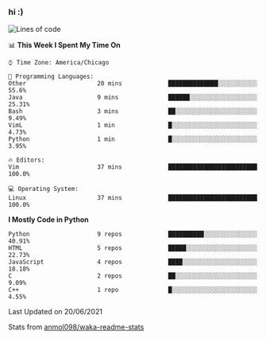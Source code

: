 ### hi :)

<!--START_SECTION:waka-->
![Lines of code](https://img.shields.io/badge/From%20Hello%20World%20I%27ve%20Written-773961%20lines%20of%20code-blue)

📊 **This Week I Spent My Time On** 

```text
⌚︎ Time Zone: America/Chicago

💬 Programming Languages: 
Other                    20 mins             ██████████████░░░░░░░░░░░   55.6% 
Java                     9 mins              ██████░░░░░░░░░░░░░░░░░░░   25.31% 
Bash                     3 mins              ██░░░░░░░░░░░░░░░░░░░░░░░   9.49% 
VimL                     1 min               █░░░░░░░░░░░░░░░░░░░░░░░░   4.73% 
Python                   1 min               █░░░░░░░░░░░░░░░░░░░░░░░░   3.95%

🔥 Editors: 
Vim                      37 mins             █████████████████████████   100.0%

💻 Operating System: 
Linux                    37 mins             █████████████████████████   100.0%

```

**I Mostly Code in Python** 

```text
Python                   9 repos             ██████████░░░░░░░░░░░░░░░   40.91% 
HTML                     5 repos             █████░░░░░░░░░░░░░░░░░░░░   22.73% 
JavaScript               4 repos             ████░░░░░░░░░░░░░░░░░░░░░   18.18% 
C                        2 repos             ██░░░░░░░░░░░░░░░░░░░░░░░   9.09% 
C++                      1 repo              █░░░░░░░░░░░░░░░░░░░░░░░░   4.55%

```



 Last Updated on 20/06/2021
<!--END_SECTION:waka-->

Stats from [anmol098/waka-readme-stats](https://github.com/anmol098/waka-readme-stats)